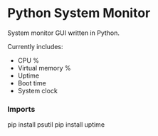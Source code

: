 # Python System Monitor
System monitor GUI written in Python.

Currently includes:
- CPU %
- Virtual memory %
- Uptime
- Boot time
- System clock

### Imports
pip install psutil
pip install uptime
